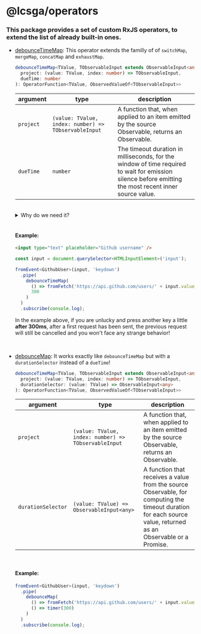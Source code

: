 # @lcsga/operators

### This package provides a set of custom RxJS operators, to extend the list of already built-in ones.

- [debounceTimeMap](./src/lib/debounce-time-map.ts): This operator extends the familly of of `switchMap`, `mergeMap`, `concatMap` and `exhaustMap`.

  ```ts
  debounceTimeMap<TValue, TObservableInput extends ObservableInput<any>>(
    project: (value: TValue, index: number) => TObservableInput,
    dueTime: number
  ): OperatorFunction<TValue, ObservedValueOf<TObservableInput>>
  ```

  | argument  | type                                                 | description                                                                                                                                            |
  | --------- | ---------------------------------------------------- | ------------------------------------------------------------------------------------------------------------------------------------------------------ |
  | `project` | `(value: TValue, index: number) => TObservableInput` | A function that, when applied to an item emitted by the source Observable, returns an Observable.                                                      |
  | `dueTime` | `number`                                             | The timeout duration in milliseconds, for the window of time required to wait for emission silence before emitting the most recent inner source value. |

  <br/>

  <details>
  <summary>Why do we need it?</summary>

  Here is a use case you could easily encounter yourself:

  You made a searchbar and you'd like to send a fetch request, while typing within it.

  To avoid sending many request at the same time (possibly causing an issue, receiving the first response after the second one for example) you would need to cancel the previous one by using a [switchMap](https://rxjs.dev/api/index/function/switchMap).

  Another great thing you could and should do is, before sending any request, wait for a certain amount of time. To do so, you could use a [debounceTime](https://rxjs.dev/api/index/function/debounceTime).

  <br/>

  #### Example:

  ```html
  <input type="text" placeholder="Github username" />
  ```

  ```ts
  const input = document.querySelector<HTMLInputElement>('input');

  fromEvent<GithubUser>(input, 'keydown')
    .pipe(
      debounceTime(300),
      switchMap(() => fromFetch('https://api.github.com/users/' + input.value, { selector: (res) => res.json() }))
    )
    .subscribe(console.log);
  ```

  With those two operators, everything works as expected... or not!

  What happens if your timing is bad and you press another set of key, with the first one pressed after **301ms**, then the others **under 300ms each**?

  **=> You will never go through the `switchMap`, which means that the previous request won't be cancelled!**

  <br />

  **Here comes the `debounceTimeMap` custom operator to the rescue!**

  As you could probably guess, it simply is a combination of a `debounceTime` **and** a `switchMap`.
  </details>

  <br/>

  #### Example:

  ```html
  <input type="text" placeholder="Github username" />
  ```

  ```ts
  const input = document.querySelector<HTMLInputElement>('input');

  fromEvent<GithubUser>(input, 'keydown')
    .pipe(
      debounceTimeMap(
        () => fromFetch('https://api.github.com/users/' + input.value, { selector: (res) => res.json() }),
        300
      )
    )
    .subscribe(console.log);
  ```

  In the example above, if you are unlucky and press another key a little **after 300ms**, after a first request has been sent, the previous request will still be cancelled and you won't face any strange behavior!

<br/>

- [debounceMap](./src/lib/debounce-map.ts): It works exactly like `debounceTimeMap` but with a `durationSelector` instead of a `dueTime`!

  ```ts
  debounceTimeMap<TValue, TObservableInput extends ObservableInput<any>>(
    project: (value: TValue, index: number) => TObservableInput,
    durationSelector: (value: TValue) => ObservableInput<any>
  ): OperatorFunction<TValue, ObservedValueOf<TObservableInput>>
  ```

  | argument           | type                                                 | description                                                                                                                                                    |
  | ------------------ | ---------------------------------------------------- | -------------------------------------------------------------------------------------------------------------------------------------------------------------- |
  | `project`          | `(value: TValue, index: number) => TObservableInput` | A function that, when applied to an item emitted by the source Observable, returns an Observable.                                                              |
  | `durationSelector` | `(value: TValue) => ObservableInput<any>`            | A function that receives a value from the source Observable, for computing the timeout duration for each source value, returned as an Observable or a Promise. |

  <br/>

  #### Example:

  ```ts
  fromEvent<GithubUser>(input, 'keydown')
    .pipe(
      debounceMap(
        () => fromFetch('https://api.github.com/users/' + input.value, { selector: (res) => res.json() }),
        () => timer(300)
      )
    )
    .subscribe(console.log);
  ```
